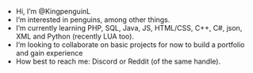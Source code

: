 - Hi, I’m @KingpenguinL
- I’m interested in penguins, among other things.
- I’m currently learning PHP, SQL, Java, JS, HTML/CSS, C++, C#, json, XML and Python (recently LUA too).
- I’m looking to collaborate on basic projects for now to build a portfolio and gain experience
- How best to reach me: Discord or Reddit (of the same handle).

<!---
KingpenguinL/KingpenguinL is a ✨ special ✨ repository because its `README.md` (this file) appears on your GitHub profile.
You can click the Preview link to take a look at your changes.
--->
